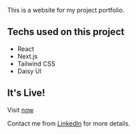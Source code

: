 This is a website for my project portfolio.

## Techs used on this project

- React
- Next.js
- Tailwind CSS
- Daisy UI

## It's Live!

Visit [now](https://www.ugurobuz.com/)

Contact me from [LinkedIn](https://www.linkedin.com/in/ugobuz/) for more details.
